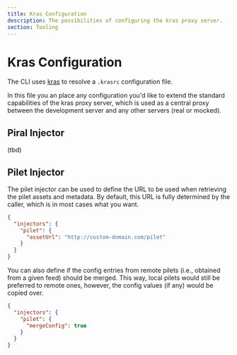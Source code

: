 ```yaml
---
title: Kras Configuration
description: The possibilities of configuring the kras proxy server.
section: Tooling
---
```


# Kras Configuration

The CLI uses [kras](https://www.npmjs.com/package/kras) to resolve a `.krasrc` configuration file.

In this file you an place any configuration you'd like to extend the standard capabilities of the kras proxy server, which is used as a central proxy between the development server and any other servers (real or mocked).

## Piral Injector

(tbd)

## Pilet Injector

The pilet injector can be used to define the URL to be used when retrieving the pilet assets and metadata. By default, this URL is fully determined by the caller, which is in most cases what you want.

```json
{
  "injectors": {
    "pilet": {
      "assetUrl": "http://custom-domain.com/pilet"
    }
  }
}
```

You can also define if the config entries from remote pilets (i.e., obtained from a given feed) should be merged. This way, local pilets would still be preferred to remote ones, however, the config values (if any) would be copied over.

```json
{
  "injectors": {
    "pilet": {
      "mergeConfig": true
    }
  }
}
```
